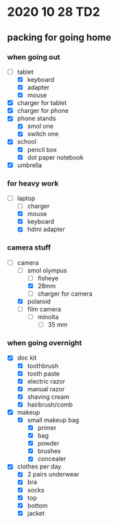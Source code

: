 # 2020 10 28 TD2
## packing for going home

### when going out
- [ ] tablet
  - [x] keyboard
  - [x] adapter
  - [x] mouse
- [x] charger for tablet
- [x] charger for phone
- [x] phone stands
  - [x] smol one
  - [x] switch one
- [x] school
  - [x] pencil box
  - [x] dot paper notebook
- [x] umbrella
### for heavy work
- [ ] laptop
  - [ ] charger
  - [x] mouse
  - [x] keyboard
  - [x] hdmi adapter
### camera stuff
- [ ] camera
  - [ ] smol olympus
    - [ ] fisheye
    - [x] 28mm
    - [ ] charger for camera
  - [x] polaroid
  - [ ] film camera
    - [ ] minolta
      - [ ] 35 mm
### when going overnight
- [x] doc kit
  - [x] toothbrush
  - [x] tooth paste
  - [x] electric razor
  - [x] manual razor
  - [x] shaving cream
  - [x] hairbrush/comb
- [x] makeup
  - [x] small makeup bag
    - [x] primer
    - [x] bag
    - [x] powder
    - [x] brushes
    - [x] concealer
- [x] clothes per day
  - [x] 2 pairs underwear
  - [x] bra
  - [x] socks
  - [x] top
  - [x] bottom
  - [x] jacket

